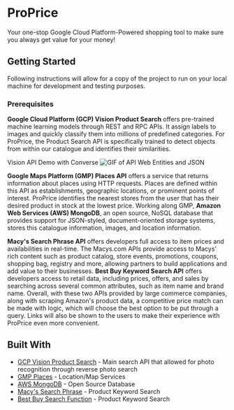 # ProPrice
Your one-stop Google Cloud Platform-Powered shopping tool to make sure you always get value for your money!

## Getting Started
Following instructions will allow for a copy of the project to run on your local machine for development and testing purposes. 

### Prerequisites

**Google Cloud Platform (GCP) Vision Product Search** offers pre-trained machine learning models through REST and RPC APIs. It assign labels to images and quickly classify them into millions of predefined categories. For ProPrice, the Product Search API is specifically trained to detect objects from within our catalogue and identifies their similarities. 

Vision API Demo with Converse 
![GIF of API Web Entities and JSON](https://github.com/preyansh98/ProPrice/blob/README-files-update/GCP%20Vision%20API%20Demo.gif?raw=true)

**Google Maps Platform (GMP) Places API** offers a service that returns information about places using HTTP requests. Places are defined within this API as establishments, geographic locations, or prominent points of interest. ProPrice identifies the nearest stores from the user that has their desired product in stock at the lowest price. Working along GMP, **Amazon Web Services (AWS) MongoDB**, an open source, NoSQL database that provides support for JSON-styled, document-oriented storage systems, stores this catalogue information, images, and location information. 

**Macy's Search Phrase API** offers developers full access to item prices and availabilities in real-time. The Macys.com APIs provide access to Macys' rich content such as product catalog, store events, promotions, coupons, shopping bag, registry and more, allowing partners to build applications and add value to their businesses. **Best Buy Keyword Search API** offers developers access to retail data, including prices, offers, and sales by searching across several common attributes, such as item name and brand name. Overall, with these two APIs provided by large commerce companies, along with scraping Amazon's product data, a competitive price match can be made with logic, which will choose the best option to be put through a query. Links will also be shown to the users to make their experience with ProPrice even more convenient. 

## Built With

* [GCP Vision Product Search](https://cloud.google.com/vision/product-search/docs/) - Main search API that allowed for photo recognition through reverse photo search 
* [GMP Places](https://developers.google.com/places/web-service/search) - Location/Map Services
* [AWS MongoDB](https://docs.aws.amazon.com/quickstart/latest/mongodb/overview.html) - Open Source Database
* [Macy's Search Phrase](https://developer.walmartlabs.com/docs/read/Search_API_IR_V2) - Product Keyword Search
* [Best Buy Search Function](https://bestbuyapis.github.io/api-documentation/#keyword-search-function) - Product Keyword Search
